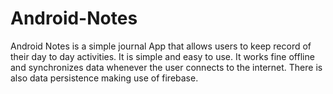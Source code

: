 # Android-Notes
Android Notes is a simple journal App that allows users to keep record of their day to day activities.
It is simple and easy to use.
It works fine offline and synchronizes data whenever the user connects to the internet.
There is also data persistence making use of firebase.

